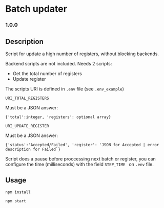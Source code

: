 # Batch updater
### 1.0.0 ###

## Description ##

Script for update a high number of registers, without blocking backends.

Backend scripts are not included. Needs 2 scripts:

- Get the total number of registers
- Update register

The scripts URI is defined in `.env` file (see `.env_example`)

`URI_TOTAL_REGISTERS`

Must be a JSON answer:
``` 
{'total':integer, 'registers': optional array}
```

`URI_UPDATE_REGISTER`

Must be a JSON answer:
``` 
{'status':'Accepted/Failed', 'register': 'JSON for Accepted | error description for Failed`}
```

Script does a pause before proccessing next batch or register, you can configure the time (milliseconds) with the field `STEP_TIME ` on `.env` file.

## Usage ##

`npm install`

`npm start`